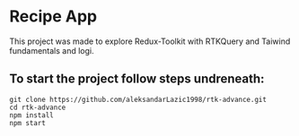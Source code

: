# Recipe App

This project was made to explore Redux-Toolkit with RTKQuery and Taiwind fundamentals and logi.

## To start the project follow steps undreneath:

  ```
  git clone https://github.com/aleksandarLazic1998/rtk-advance.git
  cd rtk-advance
  npm install
  npm start  
  ```

